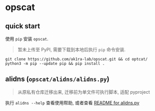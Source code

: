 # opscat

## quick start

使用 `pip` 安装 `opscat`.

> 暂未上传至 PyPI, 需要下载到本地后执行 `pip` 命令安装.

```shell
git clone https://github.com/ak1ra-lab/opscat.git && cd optcat/
python3 -m pip --update pip && pip install .
```

## alidns (`opscat/alidns/alidns.py`)

> 从原私有仓库迁移出来, 迁移前为单文件可执行脚本, 适配 pyproject

执行 `alidns --help` 查看使用帮助, 或者查看 [README for alidns.py](opscat/alidns/README.md)
